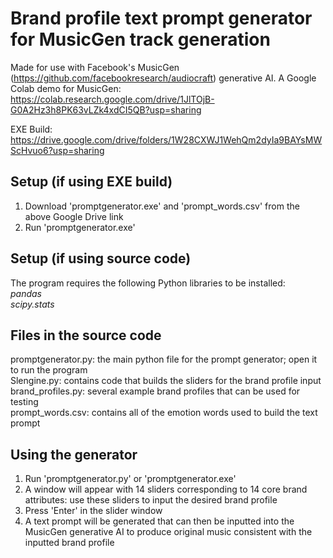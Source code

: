 # Brand profile text prompt generator for MusicGen track generation

Made for use with Facebook's MusicGen (https://github.com/facebookresearch/audiocraft) generative AI.
A Google Colab demo for MusicGen: https://colab.research.google.com/drive/1JlTOjB-G0A2Hz3h8PK63vLZk4xdCI5QB?usp=sharing 

EXE Build: https://drive.google.com/drive/folders/1W28CXWJ1WehQm2dyIa9BAYsMWScHvuo6?usp=sharing 

## **Setup (if using EXE build)**
  1. Download 'promptgenerator.exe' and 'prompt_words.csv' from the above Google Drive link
  2. Run 'promptgenerator.exe'

## **Setup (if using source code)**

The program requires the following Python libraries to be installed:\
_pandas_\
_scipy.stats_

## **Files in the source code**
  
promptgenerator.py: the main python file for the prompt generator; open it to run the program\
Slengine.py: contains code that builds the sliders for the brand profile input\
brand_profiles.py: several example brand profiles that can be used for testing\
prompt_words.csv: contains all of the emotion words used to build the text prompt

## **Using the generator**

1. Run 'promptgenerator.py' or 'promptgenerator.exe'
2. A window will appear with 14 sliders corresponding to 14 core brand attributes: use these sliders to input the desired brand profile
3. Press 'Enter' in the slider window
4. A text prompt will be generated that can then be inputted into the MusicGen generative AI to produce original music consistent with the inputted brand profile
